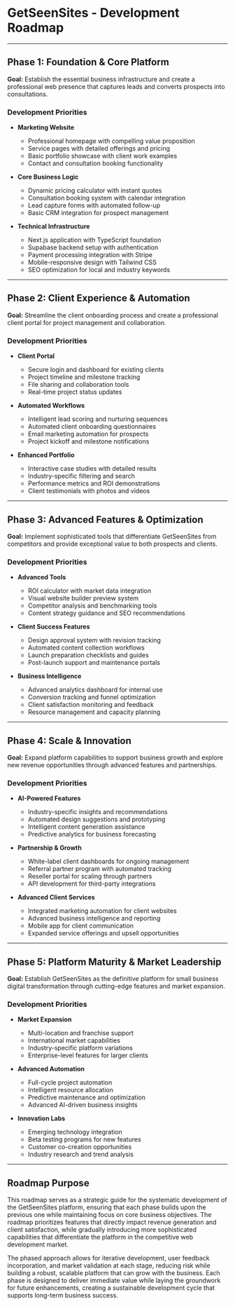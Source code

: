 
# GetSeenSites - Development Roadmap

---

## Phase 1: Foundation & Core Platform
**Goal:** Establish the essential business infrastructure and create a professional web presence that captures leads and converts prospects into consultations.

### Development Priorities
- **Marketing Website**
  - Professional homepage with compelling value proposition
  - Service pages with detailed offerings and pricing
  - Basic portfolio showcase with client work examples
  - Contact and consultation booking functionality
  
- **Core Business Logic**
  - Dynamic pricing calculator with instant quotes
  - Consultation booking system with calendar integration
  - Lead capture forms with automated follow-up
  - Basic CRM integration for prospect management
  
- **Technical Infrastructure**
  - Next.js application with TypeScript foundation
  - Supabase backend setup with authentication
  - Payment processing integration with Stripe
  - Mobile-responsive design with Tailwind CSS
  - SEO optimization for local and industry keywords

---

## Phase 2: Client Experience & Automation
**Goal:** Streamline the client onboarding process and create a professional client portal for project management and collaboration.

### Development Priorities
- **Client Portal**
  - Secure login and dashboard for existing clients
  - Project timeline and milestone tracking
  - File sharing and collaboration tools
  - Real-time project status updates
  
- **Automated Workflows**
  - Intelligent lead scoring and nurturing sequences
  - Automated client onboarding questionnaires
  - Email marketing automation for prospects
  - Project kickoff and milestone notifications
  
- **Enhanced Portfolio**
  - Interactive case studies with detailed results
  - Industry-specific filtering and search
  - Performance metrics and ROI demonstrations
  - Client testimonials with photos and videos

---

## Phase 3: Advanced Features & Optimization
**Goal:** Implement sophisticated tools that differentiate GetSeenSites from competitors and provide exceptional value to both prospects and clients.

### Development Priorities
- **Advanced Tools**
  - ROI calculator with market data integration
  - Visual website builder preview system
  - Competitor analysis and benchmarking tools
  - Content strategy guidance and SEO recommendations
  
- **Client Success Features**
  - Design approval system with revision tracking
  - Automated content collection workflows
  - Launch preparation checklists and guides
  - Post-launch support and maintenance portals
  
- **Business Intelligence**
  - Advanced analytics dashboard for internal use
  - Conversion tracking and funnel optimization
  - Client satisfaction monitoring and feedback
  - Resource management and capacity planning

---

## Phase 4: Scale & Innovation
**Goal:** Expand platform capabilities to support business growth and explore new revenue opportunities through advanced features and partnerships.

### Development Priorities
- **AI-Powered Features**
  - Industry-specific insights and recommendations
  - Automated design suggestions and prototyping
  - Intelligent content generation assistance
  - Predictive analytics for business forecasting
  
- **Partnership & Growth**
  - White-label client dashboards for ongoing management
  - Referral partner program with automated tracking
  - Reseller portal for scaling through partners
  - API development for third-party integrations
  
- **Advanced Client Services**
  - Integrated marketing automation for client websites
  - Advanced business intelligence and reporting
  - Mobile app for client communication
  - Expanded service offerings and upsell opportunities

---

## Phase 5: Platform Maturity & Market Leadership
**Goal:** Establish GetSeenSites as the definitive platform for small business digital transformation through cutting-edge features and market expansion.

### Development Priorities
- **Market Expansion**
  - Multi-location and franchise support
  - International market capabilities
  - Industry-specific platform variations
  - Enterprise-level features for larger clients
  
- **Advanced Automation**
  - Full-cycle project automation
  - Intelligent resource allocation
  - Predictive maintenance and optimization
  - Advanced AI-driven business insights
  
- **Innovation Labs**
  - Emerging technology integration
  - Beta testing programs for new features
  - Customer co-creation opportunities
  - Industry research and trend analysis

---

## Roadmap Purpose

This roadmap serves as a strategic guide for the systematic development of the GetSeenSites platform, ensuring that each phase builds upon the previous one while maintaining focus on core business objectives. The roadmap prioritizes features that directly impact revenue generation and client satisfaction, while gradually introducing more sophisticated capabilities that differentiate the platform in the competitive web development market.

The phased approach allows for iterative development, user feedback incorporation, and market validation at each stage, reducing risk while building a robust, scalable platform that can grow with the business. Each phase is designed to deliver immediate value while laying the groundwork for future enhancements, creating a sustainable development cycle that supports long-term business success.
